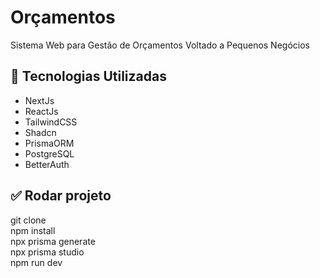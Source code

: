 # Orçamentos

Sistema Web para Gestão de Orçamentos Voltado a Pequenos Negócios

## 🚀 Tecnologias Utilizadas
- NextJs
- ReactJs
- TailwindCSS
- Shadcn
- PrismaORM
- PostgreSQL
- BetterAuth

## ✅ Rodar projeto

git clone <br>
npm install <br>
npx prisma generate <br>
npx prisma studio <br>
npm run dev
